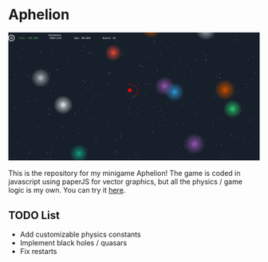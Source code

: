 # Aphelion

![screenshotfromgame](https://raw.githubusercontent.com/jrichterpowell/aphelion/master/assets/screenshot.png)

This is the repository for my minigame Aphelion!
The game is coded in javascript using paperJS for vector graphics, but all the physics / game logic is my own. You can try it [here](https://jrichterpowell.ca/aphelion).

## TODO List
- Add customizable physics constants
- Implement black holes / quasars
- Fix restarts
